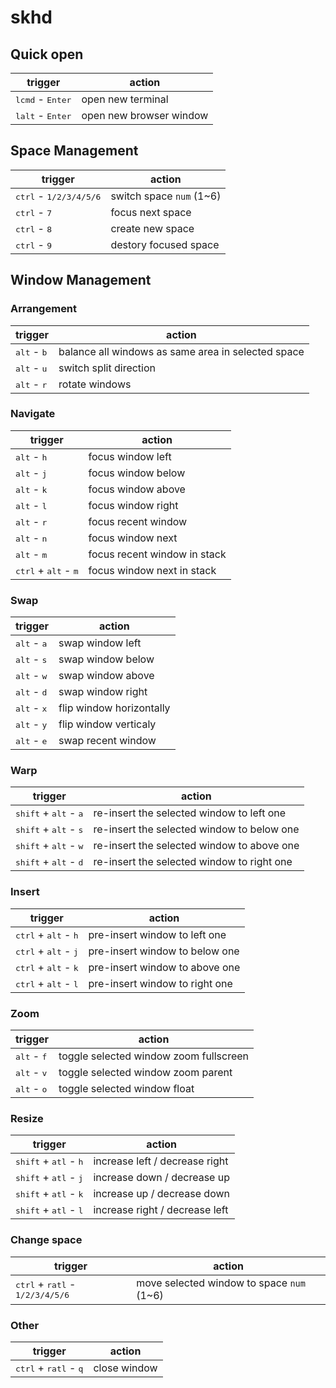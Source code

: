 # skhd

## Quick open

| trigger                            | action                  |
|------------------------------------|-------------------------|
| <kbd>lcmd</kbd> - <kbd>Enter</kbd> | open new terminal       |
| <kbd>lalt</kbd> - <kbd>Enter</kbd> | open new browser window |


## Space Management

| trigger                                  | action                   |
|------------------------------------------|--------------------------|
| <kbd>ctrl</kbd> - <kbd>1/2/3/4/5/6</kbd> | switch space `num` (1~6) |
| <kbd>ctrl</kbd> - <kbd>7</kbd>           | focus next space         |
| <kbd>ctrl</kbd> - <kbd>8</kbd>           | create new space         |
| <kbd>ctrl</kbd> - <kbd>9</kbd>           | destory focused space    |

## Window Management

### Arrangement

| trigger                       | action                                             |
|-------------------------------|----------------------------------------------------|
| <kbd>alt</kbd> - <kbd>b</kbd> | balance all windows as same area in selected space |
| <kbd>alt</kbd> - <kbd>u</kbd> | switch split direction                             |
| <kbd>alt</kbd> - <kbd>r</kbd> | rotate windows                                     |

### Navigate

| trigger                                         | action                       |
|-------------------------------------------------|------------------------------|
| <kbd>alt</kbd> - <kbd>h</kbd>                   | focus window left            |
| <kbd>alt</kbd> - <kbd>j</kbd>                   | focus window below           |
| <kbd>alt</kbd> - <kbd>k</kbd>                   | focus window above           |
| <kbd>alt</kbd> - <kbd>l</kbd>                   | focus window right           |
| <kbd>alt</kbd> - <kbd>r</kbd>                   | focus recent window          |
| <kbd>alt</kbd> - <kbd>n</kbd>                   | focus window next            |
| <kbd>alt</kbd> - <kbd>m</kbd>                   | focus recent window in stack |
| <kbd>ctrl</kbd> + <kbd>alt</kbd> - <kbd>m</kbd> | focus window next in stack   |

### Swap

| trigger                        | action                   |
|--------------------------------|--------------------------|
| <kbd>alt</kbd> - <kbd>a</kbd> | swap window left         |
| <kbd>alt</kbd> - <kbd>s</kbd> | swap window below        |
| <kbd>alt</kbd> - <kbd>w</kbd> | swap window above        |
| <kbd>alt</kbd> - <kbd>d</kbd> | swap window right        |
| <kbd>alt</kbd> - <kbd>x</kbd>  | flip window horizontally |
| <kbd>alt</kbd> - <kbd>y</kbd>  | flip window verticaly    |
| <kbd>alt</kbd> - <kbd>e</kbd>  | swap recent window       |

### Warp 

| trigger                                          | action                                     |
|--------------------------------------------------|--------------------------------------------|
| <kbd>shift</kbd> + <kbd>alt</kbd> - <kbd>a</kbd> | re-insert the selected window to left one  |
| <kbd>shift</kbd> + <kbd>alt</kbd> - <kbd>s</kbd> | re-insert the selected window to below one |
| <kbd>shift</kbd> + <kbd>alt</kbd> - <kbd>w</kbd> | re-insert the selected window to above one |
| <kbd>shift</kbd> + <kbd>alt</kbd> - <kbd>d</kbd> | re-insert the selected window to right one |

### Insert

| trigger                                         | action                         |
|-------------------------------------------------|--------------------------------|
| <kbd>ctrl</kbd> + <kbd>alt</kbd> - <kbd>h</kbd> | pre-insert window to left one  |
| <kbd>ctrl</kbd> + <kbd>alt</kbd> - <kbd>j</kbd> | pre-insert window to below one |
| <kbd>ctrl</kbd> + <kbd>alt</kbd> - <kbd>k</kbd> | pre-insert window to above one |
| <kbd>ctrl</kbd> + <kbd>alt</kbd> - <kbd>l</kbd> | pre-insert window to right one |

### Zoom

| trigger                       | action                                 |
|-------------------------------|----------------------------------------|
| <kbd>alt</kbd> - <kbd>f</kbd> | toggle selected window zoom fullscreen |
| <kbd>alt</kbd> - <kbd>v</kbd> | toggle selected window zoom parent     |
| <kbd>alt</kbd> - <kbd>o</kbd> | toggle selected window float           |

### Resize

| trigger                                          | action                         |
|--------------------------------------------------|--------------------------------|
| <kbd>shift</kbd> + <kbd>atl</kbd> - <kbd>h</kbd> | increase left / decrease right |
| <kbd>shift</kbd> + <kbd>atl</kbd> - <kbd>j</kbd> | increase down / decrease up    |
| <kbd>shift</kbd> + <kbd>atl</kbd> - <kbd>k</kbd> | increase up / decrease down    |
| <kbd>shift</kbd> + <kbd>atl</kbd> - <kbd>l</kbd> | increase right / decrease left |

### Change space

| trigger                                                    | action                                    |
|------------------------------------------------------------|-------------------------------------------|
| <kbd>ctrl</kbd> + <kbd>ratl</kbd> - <kbd>1/2/3/4/5/6</kbd> | move selected window to space `num` (1~6) |

### Other

| trigger                                          | action       |
|--------------------------------------------------|--------------|
| <kbd>ctrl</kbd> + <kbd>ratl</kbd> - <kbd>q</kbd> | close window |

